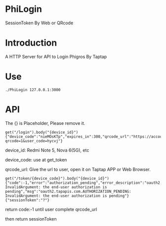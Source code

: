 # PhiLogin
SessionToken By Web or QRcode

# Introduction
A HTTP Server for API to Login Phigros By Taptap

# Use
`./PhiLogin 127.0.0.1:3000`

# API
The {} is Placeholder, Please remove it.
```
get("/login").body("{device_id}")
{"device_code":"nieMOsKTp","expires_in":300,"qrcode_url":"https://accounts.taptap.cn/device?qrcode=1&user_code=hycvj"}
```
device_id: Redmi Note 5, Nova 6(5G), etc

device_code: use at get_token

qrcode_url: Give the url to user, open it on Taptap APP or Web Browser.
```
get("/token/{device_code}").body("{device_id}")
{"code":-1,"error":"authorization_pending","error_description":"oauth2.tapapis.com.AUTHORIZATION_PENDING: InvalidArgument: the end-user authorization is pending","msg":"oauth2.tapapis.com.AUTHORIZATION_PENDING: InvalidArgument: the end-user authorization is pending"}
{"sessionToken":"?"}
```
return code:-1 until user complete qrcode_url

then return sessionToken
